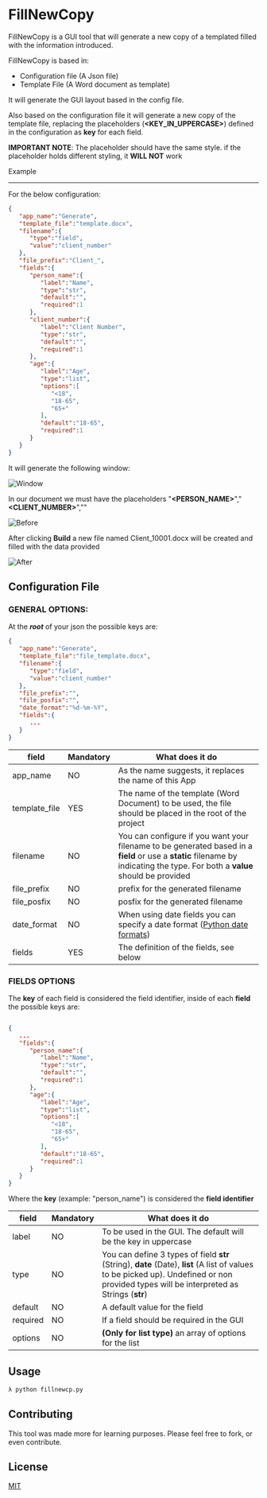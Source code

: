 # FillNewCopy

FillNewCopy is a GUI tool that will generate a new copy of a templated filled with the information introduced.  

FillNewCopy is based in:

* Configuration file (A Json file)
* Template File (A Word document as template)

It will generate the GUI layout based in the config file.

Also based on the configuration file it will generate a new copy of the template file, replacing the placeholders (**<KEY_IN_UPPERCASE>**) defined in the configuration as **key** for each field.

**IMPORTANT NOTE**: The placeholder should have the same style. if the placeholder holds different styling, it **WILL NOT** work

Example

----

 

For the below configuration:

```json
{
   "app_name":"Generate",
   "template_file":"template.docx",
   "filename":{
      "type":"field",
      "value":"client_number"
   },
   "file_prefix":"Client_",
   "fields":{
      "person_name":{
         "label":"Name",
         "type":"str",
         "default":"",
         "required":1
      },
      "client_number":{
         "label":"Client Number",
         "type":"str",
         "default":"",
         "required":1
      },
      "age":{
         "label":"Age",
         "type":"list",
         "options":[
            "<18",
            "18-65",
            "65+"
         ],
         "default":"18-65",
         "required":1
      }
   }
}
```

It will generate the following window:

![Window]("/print_screens/Layout.JPG")

In our document we must have the placeholders "**<PERSON_NAME>**","**<CLIENT_NUMBER>**","**<AGE>**"

![Before](https://ibb.co/RhsJvm9)

After clicking **Build** a new file named Client_10001.docx will be created and filled with the data provided

![After](https://ibb.co/YR0cn25)



## Configuration File

 

### GENERAL OPTIONS:

 

At the ***root*** of your json the possible keys are:

 

```json
{
   "app_name":"Generate",
   "template_file":"file_template.docx",
   "filename":{
      "type":"field",
      "value":"client_number"
   },
   "file_prefix":"",
   "file_posfix":"",
   "date_format":"%d-%m-%Y",
   "fields":{
      ...
   }
}
```



field  | Mandatory | What does it do
------------- | ------------- | -------------
app_name  | NO | As the name suggests, it replaces the name of this App
template_file | YES | The name of the template (Word Document) to be used, the file should be placed in the root of the project
filename | NO | You can configure if you want your filename to be generated based in a **field** or use a **static** filename by indicating the type. For both a **value** should be provided
file_prefix | NO | prefix for the generated filename
file_posfix | NO | posfix for the generated filename
date_format | NO | When using date fields you can specify a date format ([Python date formats](https://docs.python.org/3/library/datetime.html#strftime-and-strptime-format-codes))
fields | YES | The definition of the fields, see below

 

### FIELDS OPTIONS

 

The **key** of each field is considered the field identifier, inside of each **field** the possible keys are:

 

```json

{
   ...
   "fields":{
      "person_name":{
         "label":"Name",
         "type":"str",
         "default":"",
         "required":1
      },
      "age":{
         "label":"Age",
         "type":"list",
         "options":[
            "<18",
            "18-65",
            "65+"
         ],
         "default":"18-65",
         "required":1
      }
   }
}

```

 

Where the **key** (example: "person_name") is considered the **field identifier**
 

field  | Mandatory | What does it do
------------- | ------------- | -------------
label | NO |To be used in the GUI. The default will be the key in uppercase
type | NO | You can define 3 types of field **str** (String), **date** (Date), **list** (A list of values to be picked up). Undefined or non provided types will be interpreted as Strings (**str**)
default| NO | A default value for the field
required | NO | If a field should be required in the GUI
options | NO | **(Only for list type)** an array of options for the list

## Usage

```bash
λ python fillnewcp.py
```

## Contributing

This tool was made more for learning purposes. Please feel free to fork, or even contribute.
 

## License

[MIT](https://choosealicense.com/licenses/mit/)